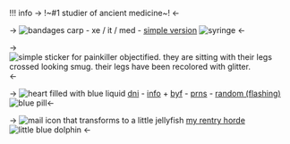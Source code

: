 !!! info -> !~#1 studier of ancient medicine~! <-

-> ![bandages](https://gifcity.carrd.co/assets/images/gallery12/ab494a1c.gif?v=26dffab5) carp - xe / it / med - [simple version](https://rentry.co/sedimentarycroc)  ![syringe](https://gifcity.carrd.co/assets/images/gallery146/cd9f6fc6.gif?v=26dffab5) <-

->  ![simple sticker for painkiller objectified. they are sitting with their legs crossed looking smug. their legs have been recolored with glitter.](https://64.media.tumblr.com/24558a4765342b73b3a7a95c47f23df6/6592ed5a59322e76-9e/s400x600/2f24e4a542f64de4f4b3083dc9c6b5808d8df5ef.gifv)<-

-> ![heart filled with blue liquid](https://64.media.tumblr.com/b9a1bef00e4083fe0c7a43b9ec3f973b/f208593058504941-73/s75x75_c1/5516b0bb66ebbb278e4fdb10dd977c68713dc9aa.gifv) [dni](https://rentry.co/freudian-slip) - [info](https://rentry.co/research-and-development) + [byf](https://rentry.co/bug-catching) - [prns](https://en.pronouns.page/@circuitcarp) - [random (flashing)](https://rentry.co/liquid-motivation) ![blue pill](https://64.media.tumblr.com/95941c736dad2715c4f2de9930dee4f9/f6caf7c5583d7f79-b1/s75x75_c1/60901943839d169a668fc9581ad902dc8aeea833.gifv)<-

-> ![mail icon that transforms to a little jellyfish](https://gifcity.carrd.co/assets/images/gallery06/ef0c8d55.gif?v=26dffab5) [my rentry horde](https://rentry.co/horde) ![little blue dolphin](https://watermelon.crd.co/assets/images/gallery01/50ea5978.gif?v=2a41aca3) <-